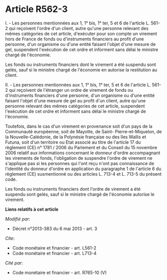 # Article R562-3

I. - Les personnes mentionnées aux 1, 1° bis, 1° ter, 5 et 6 de l'article L. 561-2 qui reçoivent l'ordre d'un client, autre
qu'une personne relevant des mêmes catégories de cet article, d'exécuter pour son compte un virement hors de France de fonds
ou d'instruments financiers au profit d'une personne, d'un organisme ou d'une entité faisant l'objet d'une mesure de gel,
suspendent l'exécution de cet ordre et informent sans délai le ministre chargé de l'économie. 

Les fonds ou instruments financiers dont le virement a été suspendu sont gelés, sauf si le ministre chargé de l'économie en
autorise la restitution au client. 

II. - Les personnes mentionnées aux 1, 1° bis, 1° ter, 5 et 6 de l'article L. 561-2 qui reçoivent de l'étranger un ordre de
virement de fonds ou d'instruments financiers d'une personne, d'un organisme ou d'une entité faisant l'objet d'une mesure de
gel au profit d'un client, autre qu'une personne relevant des mêmes catégories de cet article, suspendent l'exécution de cet
ordre et informent sans délai le ministre chargé de l'économie. 

Toutefois, dans le cas d'un virement en provenance soit d'un pays de la Communauté européenne, soit de Mayotte, de Saint-
Pierre-et-Miquelon, de la Nouvelle-Calédonie, de la Polynésie française ou des îles Wallis et Futuna, soit d'un territoire ou
Etat associé au titre de l'article 17 du règlement (CE) n° 1781 / 2006 du Parlement et du Conseil du 15 novembre 2006 relatif
aux informations concernant le donneur d'ordre accompagnant les virements de fonds, l'obligation de suspendre l'ordre de
virement ne s'applique pas si les personnes qui l'ont reçu n'ont pas connaissance de l'identité du donneur d'ordre en
application du paragraphe 1 de l'article 6 du règlement (CE) susmentionné ou des articles L. 713-4 et L. 713-5 du présent
code. 

Les fonds ou instruments financiers dont l'ordre de virement a été suspendu sont gelés, sauf si le ministre chargé de
l'économie autorise le virement.

**Liens relatifs à cet article**

_Modifié par_:

  - Décret n°2013-383 du 6 mai 2013 - art. 3

_Cite_:

  - Code monétaire et financier - art. L561-2
  - Code monétaire et financier - art. L713-4

_Cité par_:

  - Code monétaire et financier - art. R765-10 (V)

